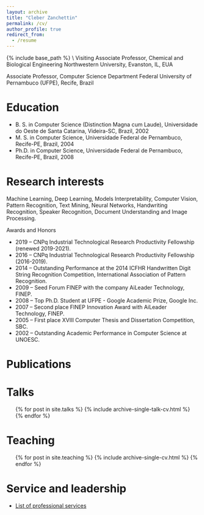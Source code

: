 ```yaml
---
layout: archive
title: "Cleber Zanchettin"
permalink: /cv/
author_profile: true
redirect_from:
  - /resume
---
```


{% include base_path %}
\\
Visiting Associate Professor, Chemical and Biological Engineering
Northwestern University, Evanston, IL, EUA

Associate Professor, Computer Science Department
Federal University of Pernambuco (UFPE), Recife, Brazil

Education
======
* B. S. in Computer Science (Distinction Magna cum Laude), Universidade do Oeste de Santa Catarina, Videira-SC, Brazil, 2002
* M. S. in Computer Science, Universidade Federal de Pernambuco, Recife-PE, Brazil, 2004
* Ph.D. in Computer Science, Universidade Federal de Pernambuco, Recife-PE, Brazil, 2008

Research interests 
======
Machine Learning, Deep Learning, Models Interpretability, Computer Vision, Pattern Recognition, Text Mining, Neural Networks, Handwriting Recognition, Speaker Recognition, Document Understanding and Image Processing.

Awards and Honors
* 2019 – CNPq Industrial Technological Research Productivity Fellowship (renewed 2019-2021).
* 2016 – CNPq Industrial Technological Research Productivity Fellowship (2016-2019).
* 2014 – Outstanding Performance at the 2014 ICFHR Handwritten Digit String Recognition Competition, International Association of Pattern Recognition.
* 2009 – Seed Forum FINEP with the company AiLeader Technology, FINEP.
* 2008 – Top Ph.D. Student at UFPE - Google Academic Prize, Google Inc.
* 2007 – Second place FINEP Innovation Award with AiLeader Technology, FINEP.
* 2005 – First place XVIII Computer Thesis and Dissertation Competition, SBC.
* 2002 – Outstanding Academic Performance in Computer Science at UNOESC.

Publications
======
  <script src="https://bibbase.org/show?bib=https://dblp.org/pid/75/5629.bib&jsonp=1"></script>
<p>
  
Talks
======
  <ul>{% for post in site.talks %}
    {% include archive-single-talk-cv.html %}
  {% endfor %}</ul>
  
Teaching
======
  <ul>{% for post in site.teaching %}
    {% include archive-single-cv.html %}
  {% endfor %}</ul>
  
Service and leadership
======
* [List of professional services](https://www.cin.ufpe.br/~cz/service.html)
